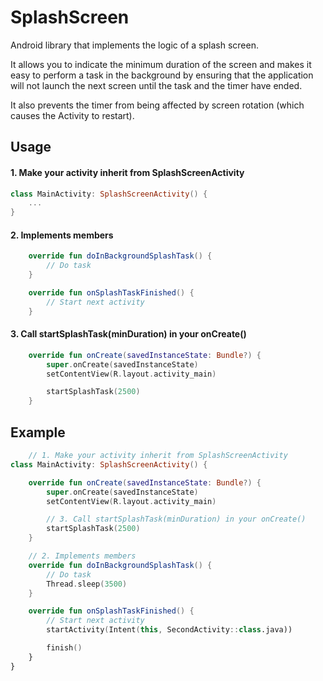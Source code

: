 # SplashScreen
Android library that implements the logic of a splash screen.

It allows you to indicate the minimum duration of the screen and makes it easy to perform a task in the background by ensuring that the application will not launch the next screen until the task and the timer have ended.

It also prevents the timer from being affected by screen rotation (which causes the Activity to restart).

## Usage
#### 1.  Make your activity inherit from SplashScreenActivity
```kotlin
class MainActivity: SplashScreenActivity() {
	...
}
```

#### 2.  Implements members
```kotlin
	override fun doInBackgroundSplashTask() {
		// Do task
	}

	override fun onSplashTaskFinished() {
		// Start next activity
	}
```

#### 3.  Call startSplashTask(minDuration) in your onCreate()
```kotlin
	override fun onCreate(savedInstanceState: Bundle?) {
		super.onCreate(savedInstanceState)
		setContentView(R.layout.activity_main)

		startSplashTask(2500)
	}
```

## Example
```kotlin
	// 1. Make your activity inherit from SplashScreenActivity
class MainActivity: SplashScreenActivity() {

	override fun onCreate(savedInstanceState: Bundle?) {
		super.onCreate(savedInstanceState)
		setContentView(R.layout.activity_main)

		// 3. Call startSplashTask(minDuration) in your onCreate()
		startSplashTask(2500)
	}

	// 2. Implements members
	override fun doInBackgroundSplashTask() {
		// Do task
		Thread.sleep(3500)
	}

	override fun onSplashTaskFinished() {
		// Start next activity
		startActivity(Intent(this, SecondActivity::class.java))

		finish()
	}
}
```
